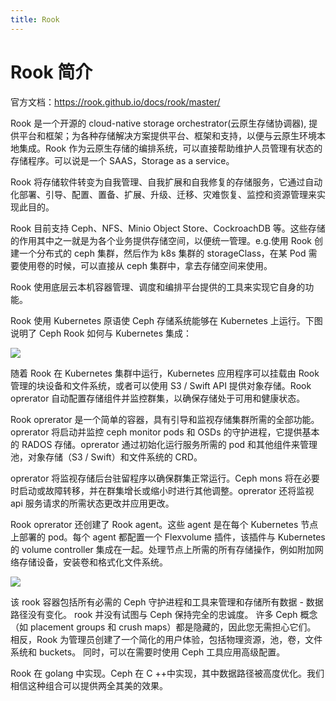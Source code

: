 ```yaml
---
title: Rook
---
```


# Rook 简介

官方文档：<https://rook.github.io/docs/rook/master/>

Rook 是一个开源的 cloud-native storage orchestrator(云原生存储协调器), 提供平台和框架；为各种存储解决方案提供平台、框架和支持，以便与云原生环境本地集成。Rook 作为云原生存储的编排系统，可以直接帮助维护人员管理有状态的存储程序。可以说是一个 SAAS，Storage as a service。

Rook 将存储软件转变为自我管理、自我扩展和自我修复的存储服务，它通过自动化部署、引导、配置、置备、扩展、升级、迁移、灾难恢复、监控和资源管理来实现此目的。

Rook 目前支持 Ceph、NFS、Minio Object Store、CockroachDB 等。这些存储的作用其中之一就是为各个业务提供存储空间，以便统一管理。e.g.使用 Rook 创建一个分布式的 ceph 集群，然后作为 k8s 集群的 storageClass，在某 Pod 需要使用卷的时候，可以直接从 ceph 集群中，拿去存储空间来使用。

Rook 使用底层云本机容器管理、调度和编排平台提供的工具来实现它自身的功能。

Rook 使用 Kubernetes 原语使 Ceph 存储系统能够在 Kubernetes 上运行。下图说明了 Ceph Rook 如何与 Kubernetes 集成：

![](https://notes-learning.oss-cn-beijing.aliyuncs.com/kll50k/1616117730705-c83c3c8d-40a2-4f54-a1bc-eff7e8f6f84a.jpeg)

随着 Rook 在 Kubernetes 集群中运行，Kubernetes 应用程序可以挂载由 Rook 管理的块设备和文件系统，或者可以使用 S3 / Swift API 提供对象存储。Rook oprerator 自动配置存储组件并监控群集，以确保存储处于可用和健康状态。

Rook oprerator 是一个简单的容器，具有引导和监视存储集群所需的全部功能。oprerator 将启动并监控 ceph monitor pods 和 OSDs 的守护进程，它提供基本的 RADOS 存储。oprerator 通过初始化运行服务所需的 pod 和其他组件来管理池，对象存储（S3 / Swift）和文件系统的 CRD。

oprerator 将监视存储后台驻留程序以确保群集正常运行。Ceph mons 将在必要时启动或故障转移，并在群集增长或缩小时进行其他调整。oprerator 还将监视 api 服务请求的所需状态更改并应用更改。

Rook oprerator 还创建了 Rook agent。这些 agent 是在每个 Kubernetes 节点上部署的 pod。每个 agent 都配置一个 Flexvolume 插件，该插件与 Kubernetes 的 volume controller 集成在一起。处理节点上所需的所有存储操作，例如附加网络存储设备，安装卷和格式化文件系统。

![](https://notes-learning.oss-cn-beijing.aliyuncs.com/kll50k/1616117730704-e5377336-af63-4167-a704-e1cd1eeaa124.jpeg)

该 rook 容器包括所有必需的 Ceph 守护进程和工具来管理和存储所有数据 - 数据路径没有变化。 rook 并没有试图与 Ceph 保持完全的忠诚度。 许多 Ceph 概念（如 placement groups 和 crush maps）都是隐藏的，因此您无需担心它们。 相反，Rook 为管理员创建了一个简化的用户体验，包括物理资源，池，卷，文件系统和 buckets。 同时，可以在需要时使用 Ceph 工具应用高级配置。

Rook 在 golang 中实现。Ceph 在 C ++中实现，其中数据路径被高度优化。我们相信这种组合可以提供两全其美的效果。
